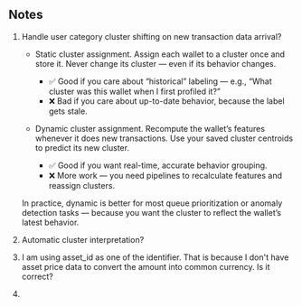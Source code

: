 ## Notes
1. Handle user category cluster shifting on new transaction data arrival? 
   - Static cluster assignment. 
   Assign each wallet to a cluster once and store it. 
   Never change its cluster — even if its behavior changes. 
     - ✅ Good if you care about “historical” labeling — e.g., “What cluster was this wallet when I first profiled it?” 
     - ❌ Bad if you care about up-to-date behavior, because the label gets stale.

   - Dynamic cluster assignment. 
   Recompute the wallet’s features whenever it does new transactions. 
   Use your saved cluster centroids to predict its new cluster.
     - ✅ Good if you want real-time, accurate behavior grouping.
     - ❌ More work — you need pipelines to recalculate features and reassign clusters.

   In practice, dynamic is better for most queue prioritization or anomaly detection tasks — because you want the cluster to reflect the wallet’s latest behavior.
2. Automatic cluster interpretation?
3. I am using asset_id as one of the identifier. 
   That is because I don't have asset price data to convert the amount into common currency.
   Is it correct?
4. 